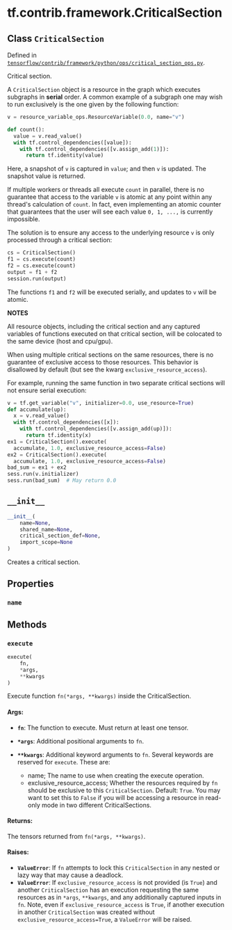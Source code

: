 <div itemscope itemtype="http://developers.google.com/ReferenceObject">
<meta itemprop="name" content="tf.contrib.framework.CriticalSection" />
<meta itemprop="path" content="Stable" />
<meta itemprop="property" content="name"/>
<meta itemprop="property" content="__init__"/>
<meta itemprop="property" content="execute"/>
</div>

# tf.contrib.framework.CriticalSection

## Class `CriticalSection`





Defined in [`tensorflow/contrib/framework/python/ops/critical_section_ops.py`](/code/stable/tensorflow/contrib/framework/python/ops/critical_section_ops.py).

Critical section.

A `CriticalSection` object is a resource in the graph which executes subgraphs
in **serial** order.  A common example of a subgraph one may wish to run
exclusively is the one given by the following function:

```python
v = resource_variable_ops.ResourceVariable(0.0, name="v")

def count():
  value = v.read_value()
  with tf.control_dependencies([value]):
    with tf.control_dependencies([v.assign_add(1)]):
      return tf.identity(value)
```

Here, a snapshot of `v` is captured in `value`; and then `v` is updated.
The snapshot value is returned.

If multiple workers or threads all execute `count` in parallel, there is no
guarantee that access to the variable `v` is atomic at any point within
any thread's calculation of `count`.  In fact, even implementing an atomic
counter that guarantees that the user will see each value `0, 1, ...,` is
currently impossible.

The solution is to ensure any access to the underlying resource `v` is
only processed through a critical section:

```python
cs = CriticalSection()
f1 = cs.execute(count)
f2 = cs.execute(count)
output = f1 + f2
session.run(output)
```
The functions `f1` and `f2` will be executed serially, and updates to `v`
will be atomic.

**NOTES**

All resource objects, including the critical section and any captured
variables of functions executed on that critical section, will be
colocated to the same device (host and cpu/gpu).

When using multiple critical sections on the same resources, there is no
guarantee of exclusive access to those resources.  This behavior is disallowed
by default (but see the kwarg `exclusive_resource_access`).

For example, running the same function in two separate critical sections
will not ensure serial execution:

```python
v = tf.get_variable("v", initializer=0.0, use_resource=True)
def accumulate(up):
  x = v.read_value()
  with tf.control_dependencies([x]):
    with tf.control_dependencies([v.assign_add(up)]):
      return tf.identity(x)
ex1 = CriticalSection().execute(
  accumulate, 1.0, exclusive_resource_access=False)
ex2 = CriticalSection().execute(
  accumulate, 1.0, exclusive_resource_access=False)
bad_sum = ex1 + ex2
sess.run(v.initializer)
sess.run(bad_sum)  # May return 0.0
```

<h2 id="__init__"><code>__init__</code></h2>

``` python
__init__(
    name=None,
    shared_name=None,
    critical_section_def=None,
    import_scope=None
)
```

Creates a critical section.



## Properties

<h3 id="name"><code>name</code></h3>





## Methods

<h3 id="execute"><code>execute</code></h3>

``` python
execute(
    fn,
    *args,
    **kwargs
)
```

Execute function `fn(*args, **kwargs)` inside the CriticalSection.

#### Args:

* <b>`fn`</b>: The function to execute.  Must return at least one tensor.
* <b>`*args`</b>: Additional positional arguments to `fn`.
* <b>`**kwargs`</b>: Additional keyword arguments to `fn`.
    Several keywords are reserved for `execute`.  These are:

    - name; The name to use when creating the execute operation.
    - exclusive_resource_access; Whether the resources required by
      `fn` should be exclusive to this `CriticalSection`.  Default: `True`.
      You may want to set this to `False` if you will be accessing a
      resource in read-only mode in two different CriticalSections.


#### Returns:

The tensors returned from `fn(*args, **kwargs)`.


#### Raises:

* <b>`ValueError`</b>: If `fn` attempts to lock this `CriticalSection` in any nested
    or lazy way that may cause a deadlock.
* <b>`ValueError`</b>: If `exclusive_resource_access` is not provided (is `True`) and
    another `CriticalSection` has an execution requesting the same
    resources as in `*args`, `**kwargs`, and any additionally captured
    inputs in `fn`.  Note, even if `exclusive_resource_access` is `True`,
    if another execution in another `CriticalSection` was created without
    `exclusive_resource_access=True`, a `ValueError` will be raised.



